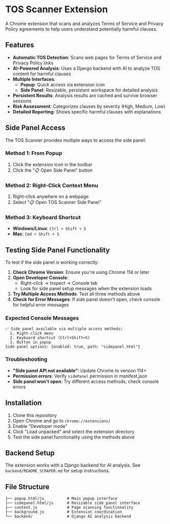 # TOS Scanner Extension

A Chrome extension that scans and analyzes Terms of Service and Privacy Policy agreements to help users understand potentially harmful clauses.

## Features

- **Automatic TOS Detection**: Scans web pages for Terms of Service and Privacy Policy links
- **AI-Powered Analysis**: Uses a Django backend with AI to analyze TOS content for harmful clauses
- **Multiple Interfaces**: 
  - **Popup**: Quick access via extension icon
  - **Side Panel**: Resizable, persistent workspace for detailed analysis
- **Persistent Results**: Analysis results are cached and survive browser sessions
- **Risk Assessment**: Categorizes clauses by severity (High, Medium, Low)
- **Detailed Reporting**: Shows specific harmful clauses with explanations

## Side Panel Access

The TOS Scanner provides multiple ways to access the side panel:

### Method 1: From Popup
1. Click the extension icon in the toolbar
2. Click the "📋 Open Side Panel" button

### Method 2: Right-Click Context Menu
1. Right-click anywhere on a webpage
2. Select "📋 Open TOS Scanner Side Panel"

### Method 3: Keyboard Shortcut
- **Windows/Linux**: `Ctrl + Shift + S`
- **Mac**: `Cmd + Shift + S`

## Testing Side Panel Functionality

To test if the side panel is working correctly:

1. **Check Chrome Version**: Ensure you're using Chrome 114 or later
2. **Open Developer Console**: 
   - Right-click → Inspect → Console tab
   - Look for side panel setup messages when the extension loads
3. **Try Multiple Access Methods**: Test all three methods above
4. **Check for Error Messages**: If side panel doesn't open, check console for helpful error messages

### Expected Console Messages
```
✅ Side panel available via multiple access methods:
  1. Right-click menu
  2. Keyboard shortcut (Ctrl+Shift+S)
  3. Button in popup
Side panel options: {enabled: true, path: "sidepanel.html"}
```

### Troubleshooting
- **"Side panel API not available"**: Update Chrome to version 114+
- **Permission errors**: Verify `sidePanel` permission in manifest.json
- **Side panel won't open**: Try different access methods, check console errors

## Installation

1. Clone this repository
2. Open Chrome and go to `chrome://extensions/`
3. Enable "Developer mode"
4. Click "Load unpacked" and select the extension directory
5. Test the side panel functionality using the methods above

## Backend Setup

The extension works with a Django backend for AI analysis. See `backend/README_SCRAPER.md` for setup instructions.

## File Structure

```
├── popup.html/js          # Main popup interface
├── sidepanel.html/js      # Resizable side panel interface
├── content.js             # Page scanning functionality
├── background.js          # Extension coordination
└── backend/               # Django AI analysis backend
```
